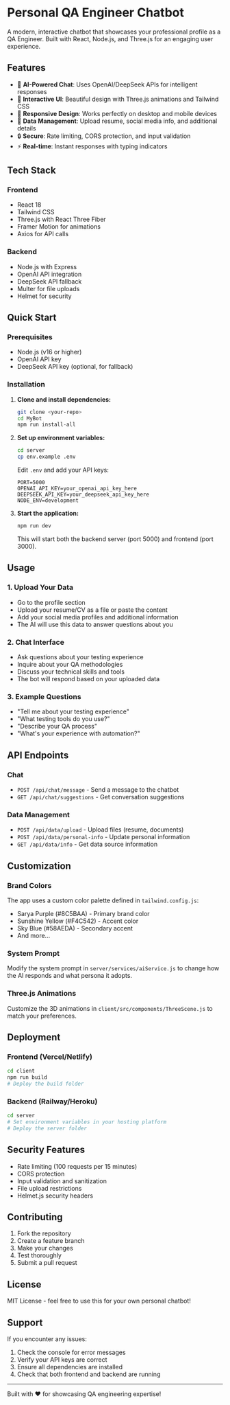 # Personal QA Engineer Chatbot

A modern, interactive chatbot that showcases your professional profile as a QA Engineer. Built with React, Node.js, and Three.js for an engaging user experience.

## Features

- 🤖 **AI-Powered Chat**: Uses OpenAI/DeepSeek APIs for intelligent responses
- 🎨 **Interactive UI**: Beautiful design with Three.js animations and Tailwind CSS
- 📱 **Responsive Design**: Works perfectly on desktop and mobile devices
- 📄 **Data Management**: Upload resume, social media info, and additional details
- 🔒 **Secure**: Rate limiting, CORS protection, and input validation
- ⚡ **Real-time**: Instant responses with typing indicators

## Tech Stack

### Frontend
- React 18
- Tailwind CSS
- Three.js with React Three Fiber
- Framer Motion for animations
- Axios for API calls

### Backend
- Node.js with Express
- OpenAI API integration
- DeepSeek API fallback
- Multer for file uploads
- Helmet for security

## Quick Start

### Prerequisites
- Node.js (v16 or higher)
- OpenAI API key
- DeepSeek API key (optional, for fallback)

### Installation

1. **Clone and install dependencies:**
   ```bash
   git clone <your-repo>
   cd MyBot
   npm run install-all
   ```

2. **Set up environment variables:**
   ```bash
   cd server
   cp env.example .env
   ```
   
   Edit `.env` and add your API keys:
   ```
   PORT=5000
   OPENAI_API_KEY=your_openai_api_key_here
   DEEPSEEK_API_KEY=your_deepseek_api_key_here
   NODE_ENV=development
   ```

3. **Start the application:**
   ```bash
   npm run dev
   ```

   This will start both the backend server (port 5000) and frontend (port 3000).

## Usage

### 1. Upload Your Data
- Go to the profile section
- Upload your resume/CV as a file or paste the content
- Add your social media profiles and additional information
- The AI will use this data to answer questions about you

### 2. Chat Interface
- Ask questions about your testing experience
- Inquire about your QA methodologies
- Discuss your technical skills and tools
- The bot will respond based on your uploaded data

### 3. Example Questions
- "Tell me about your testing experience"
- "What testing tools do you use?"
- "Describe your QA process"
- "What's your experience with automation?"

## API Endpoints

### Chat
- `POST /api/chat/message` - Send a message to the chatbot
- `GET /api/chat/suggestions` - Get conversation suggestions

### Data Management
- `POST /api/data/upload` - Upload files (resume, documents)
- `POST /api/data/personal-info` - Update personal information
- `GET /api/data/info` - Get data source information

## Customization

### Brand Colors
The app uses a custom color palette defined in `tailwind.config.js`:
- Sarya Purple (#8C5BAA) - Primary brand color
- Sunshine Yellow (#F4C542) - Accent color
- Sky Blue (#58AEDA) - Secondary accent
- And more...

### System Prompt
Modify the system prompt in `server/services/aiService.js` to change how the AI responds and what persona it adopts.

### Three.js Animations
Customize the 3D animations in `client/src/components/ThreeScene.js` to match your preferences.

## Deployment

### Frontend (Vercel/Netlify)
```bash
cd client
npm run build
# Deploy the build folder
```

### Backend (Railway/Heroku)
```bash
cd server
# Set environment variables in your hosting platform
# Deploy the server folder
```

## Security Features

- Rate limiting (100 requests per 15 minutes)
- CORS protection
- Input validation and sanitization
- File upload restrictions
- Helmet.js security headers

## Contributing

1. Fork the repository
2. Create a feature branch
3. Make your changes
4. Test thoroughly
5. Submit a pull request

## License

MIT License - feel free to use this for your own personal chatbot!

## Support

If you encounter any issues:
1. Check the console for error messages
2. Verify your API keys are correct
3. Ensure all dependencies are installed
4. Check that both frontend and backend are running

---

Built with ❤️ for showcasing QA engineering expertise!
